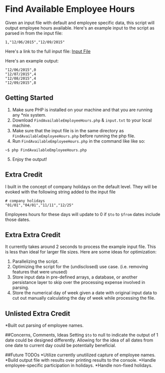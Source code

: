 # Find Available Employee Hours
Given an input file with default and employee specific data, this script will output employee hours available.
Here's an example input to the script as parsed in from the input file: 
```
1,"12/06/2015","12/09/2015"
```
Here's a link to the full input file: [Input File](https://raw.githubusercontent.com/JackieCalapristi/JackieJackie11.github.io./master/puzzles/FindAvailableEmployeeHours/input.txt)

Here's an example output:
```
"12/06/2015",0
"12/07/2015",4
"12/08/2015",4
"12/09/2015",8

```
## Getting Started
1. Make sure PHP is installed on your machine and that you are running any &ast;nix system. 
2. Download `FindAvailableEmployeeHours.php` & `input.txt` to your local machine.
3. Make sure that the input file is in the same directory as `FindAvailableEmployeeHours.php` before running the php file.
4. Run `FindAvailableEmployeeHours.php` in the command like like so:
  ```
~$ php FindAvailableEmployeeHours.php
```
5. Enjoy the output!

## Extra Credit
I built in the concept of company holidays on the default level. They will be evoked with the following string added to the input file
```
# company holidays
"01/01","04/01","11/11","12/25"
```
Employees hours for these days will update to 0 if `$to` to `$from` dates include those dates. 

## Extra Extra Credit
It currently takes around 2 seconds to process the example input file. This is less than ideal for larger file sizes. Here are some ideas for optimization:
1. Parallelizing the script.
2. Optimizing the script for the (undisclosed) use case. (i.e. removing features that were unused)
3. Store input data in pre-defined arrays, a database, or another persistance layer to skip over the processing expense involved in parsing.
4. Store the numerical day of week given a date with original input data to cut out manually calculating the day of week while processing the file.

## Unlisted Extra Credit
*Built out parsing of employee names. 

##Concerns, Comments, Ideas
Setting `$to` to null to indicate the output of 1 date could be designed differently. Allowing for the idea of all dates from one date to current day could be potentially beneficial.  

##Future TODOs
*Utilize currently unutilized capture of employee names.
*Build output file with results over printing results to the console.
*Handle employee-specific participation in holidays.
*Handle non-fixed holidays.
